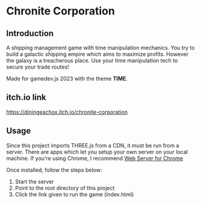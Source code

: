 # Chronite Corporation

## Introduction
A shipping management game with time manipulation mechanics. You try to build a galactic shipping empire which aims to maximize profits. However the galaxy is a treacherous place. Use your time manipulation tech to secure your trade routes!

Made for gamedev.js 2023 with the theme **TIME**.

## itch.io link
https://diningeachox.itch.io/chronite-corporation

## Usage
Since this project imports THREE.js from a CDN, it must be run from a server. There are apps which let you setup your own server on your local machine. If you're using Chrome, I recommend [Web Server for Chrome](https://chrome.google.com/webstore/detail/web-server-for-chrome/ofhbbkphhbklhfoeikjpcbhemlocgigb/related?hl=en)

Once installed, follow the steps below:
1. Start the server
2. Point to the root directory of this project 
3. Click the link given to run the game (index.html)



